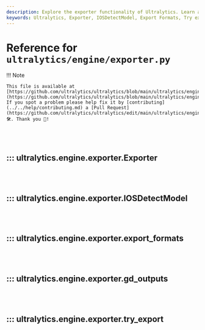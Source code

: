 ```yaml
---
description: Explore the exporter functionality of Ultralytics. Learn about exporting formats, IOSDetectModel, and try exporting with examples.
keywords: Ultralytics, Exporter, IOSDetectModel, Export Formats, Try export
---
```


# Reference for `ultralytics/engine/exporter.py`

!!! Note

    This file is available at [https://github.com/ultralytics/ultralytics/blob/main/ultralytics/engine/exporter.py](https://github.com/ultralytics/ultralytics/blob/main/ultralytics/engine/exporter.py). If you spot a problem please help fix it by [contributing](../../help/contributing.md) a [Pull Request](https://github.com/ultralytics/ultralytics/edit/main/ultralytics/engine/exporter.py) 🛠️. Thank you 🙏!

<br><br>

## ::: ultralytics.engine.exporter.Exporter

<br><br>

## ::: ultralytics.engine.exporter.IOSDetectModel

<br><br>

## ::: ultralytics.engine.exporter.export_formats

<br><br>

## ::: ultralytics.engine.exporter.gd_outputs

<br><br>

## ::: ultralytics.engine.exporter.try_export

<br><br>
